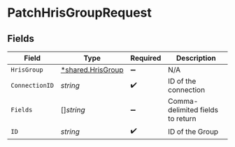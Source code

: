 # PatchHrisGroupRequest


## Fields

| Field                                                 | Type                                                  | Required                                              | Description                                           |
| ----------------------------------------------------- | ----------------------------------------------------- | ----------------------------------------------------- | ----------------------------------------------------- |
| `HrisGroup`                                           | [*shared.HrisGroup](../../models/shared/hrisgroup.md) | :heavy_minus_sign:                                    | N/A                                                   |
| `ConnectionID`                                        | *string*                                              | :heavy_check_mark:                                    | ID of the connection                                  |
| `Fields`                                              | []*string*                                            | :heavy_minus_sign:                                    | Comma-delimited fields to return                      |
| `ID`                                                  | *string*                                              | :heavy_check_mark:                                    | ID of the Group                                       |